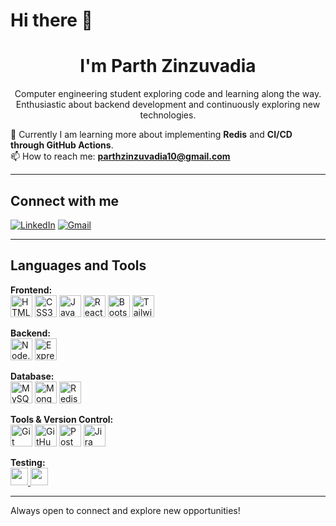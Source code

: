 # Hi there 👋

<h1 align="center">I'm Parth Zinzuvadia</h1>

<p align="center">
Computer engineering student exploring code and learning along the way.<br>
Enthusiastic about backend development and continuously exploring new technologies.
</p>

🌱 Currently I am learning more about implementing **Redis** and **CI/CD through GitHub Actions**.  
📫 How to reach me: **parthzinzuvadia10@gmail.com**

---

## Connect with me
[![LinkedIn](https://img.shields.io/badge/LinkedIn-0A66C2?style=for-the-badge&logo=linkedin&logoColor=white)](https://www.linkedin.com/in/parth-zinzuvadia/)
[![Gmail](https://img.shields.io/badge/Email-D14836?style=for-the-badge&logo=gmail&logoColor=white)](mailto:parthzinzuvadia10@gmail.com)

---

## Languages and Tools  

**Frontend:**  
[<img src="https://cdn.jsdelivr.net/gh/devicons/devicon/icons/html5/html5-original.svg" alt="HTML5" width="35"/>](https://developer.mozilla.org/en-US/docs/Web/Guide/HTML/HTML5) 
[<img src="https://cdn.jsdelivr.net/gh/devicons/devicon/icons/css3/css3-original.svg" alt="CSS3" width="35"/>](https://developer.mozilla.org/en-US/docs/Web/CSS) 
[<img src="https://cdn.jsdelivr.net/gh/devicons/devicon/icons/javascript/javascript-original.svg" alt="JavaScript" width="35"/>](https://developer.mozilla.org/en-US/docs/Web/JavaScript) 
[<img src="https://cdn.jsdelivr.net/gh/devicons/devicon/icons/react/react-original.svg" alt="React" width="35"/>](https://reactjs.org/) 
[<img src="https://cdn.jsdelivr.net/gh/devicons/devicon/icons/bootstrap/bootstrap-original.svg" alt="Bootstrap" width="35"/>](https://getbootstrap.com/) 
[<img src="https://www.vectorlogo.zone/logos/tailwindcss/tailwindcss-icon.svg" alt="Tailwind CSS" width="35"/>](https://tailwindcss.com/)  

**Backend:**  
[<img src="https://cdn.jsdelivr.net/gh/devicons/devicon/icons/nodejs/nodejs-original.svg" alt="Node.js" width="35"/>](https://nodejs.org/) 
[<img src="https://cdn.jsdelivr.net/gh/devicons/devicon/icons/express/express-original.svg" alt="Express" width="35"/>](https://expressjs.com/)  

**Database:**  
[<img src="https://cdn.jsdelivr.net/gh/devicons/devicon/icons/mysql/mysql-original.svg" alt="MySQL" width="35"/>](https://www.mysql.com/) 
[<img src="https://cdn.jsdelivr.net/gh/devicons/devicon/icons/mongodb/mongodb-original.svg" alt="MongoDB" width="35"/>](https://www.mongodb.com/) 
[<img src="https://cdn.jsdelivr.net/gh/devicons/devicon/icons/redis/redis-original.svg" alt="Redis" width="35"/>](https://redis.io/)  

**Tools & Version Control:**  
[<img src="https://cdn.jsdelivr.net/gh/devicons/devicon/icons/git/git-original.svg" alt="Git" width="35"/>](https://git-scm.com/) 
[<img src="https://cdn.jsdelivr.net/gh/devicons/devicon/icons/github/github-original-wordmark.svg" alt="GitHub" width="35"/>](https://github.com/) 
[<img src="https://www.vectorlogo.zone/logos/getpostman/getpostman-icon.svg" alt="Postman" width="35"/>](https://www.postman.com/) 
[<img src="https://cdn.jsdelivr.net/gh/devicons/devicon/icons/jira/jira-original.svg" alt="Jira" width="35"/>](https://www.atlassian.com/software/jira)  

**Testing:**  
<a href="https://jestjs.io/">
  <img src="https://img.shields.io/badge/Jest-C21325?style=flat&logo=jest&logoColor=white&labelColor=000000" height="28"/>
</a>
<a href="https://github.com/visionmedia/supertest">
  <img src="https://img.shields.io/badge/Supertest-6E9F18?style=flat&logo=node.js&logoColor=white&labelColor=000000" height="28"/>
</a> 

---

Always open to connect and explore new opportunities!

